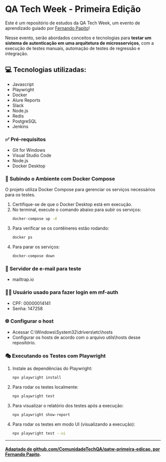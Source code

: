 # QA Tech Week - Primeira Edição

Este é um repositório de estudos da QA Tech Week, um evento de aprendizado guiado por [Fernando Papito](https://fernandopapito.com.br/)!

Nesse evento, serão abordados conceitos e tecnologias para **testar um sistema de autenticação em uma arquitetura de microsserviços**, com a execução de testes manuais, automação de testes de regressão e integração. 

## 💻 Tecnologias utilizadas: 
- Javascript
- Playwright
- Docker
- Alure Reports
- Slack
- Node.js
- Redis
- PostgreSQL
- Jenkins

### ✅ Pré-requisitos
- Git for Windows
- Visual Studio Code
- Node.js
- Docker Desktop

### 🐋 Subindo o Ambiente com Docker Compose
O projeto utiliza Docker Compose para gerenciar os serviços necessários para os testes.

1. Certifique-se de que o Docker Desktop está em execução.
2. No terminal, execute o comando abaixo para subir os serviços:
   ```sh
   docker-compose up -d
   ```
3. Para verificar se os contêineres estão rodando:
   ```sh
   docker ps
   ```
4. Para parar os serviços:
   ```sh
   docker-compose down
   ```

### 📩 Servidor de e-mail para teste
 - mailtrap.io

### 🧑‍💻 Usuário usado para fazer login em mf-auth
- CPF: 00000014141
- Senha: 147258

### 🌐 Configurar o host
- Acessar C:\Windows\System32\drivers\etc\hosts
- Configurar os hosts de acordo com o arquivo utils\hosts desse repositório.

### 🎭 Executando os Testes com Playwright

1. Instale as dependências do Playwright:
   ```sh
   npx playwright install
   ```
2. Para rodar os testes localmente:
   ```sh
   npx playwright test
   ```
3. Para visualizar o relatório dos testes após a execução:
   ```sh
   npx playwright show-report
   ```
4. Para rodar os testes em modo UI (visualizando a execução):
   ```sh
   npx playwright test --ui
   ```

----

#### [Adaptado de github.com/ComunidadeTechQA/qatw-primeira-edicao, por Fernando Papito](https://github.com/ComunidadeTechQA/qatw-primeira-edicao?tab=readme-ov-file).
